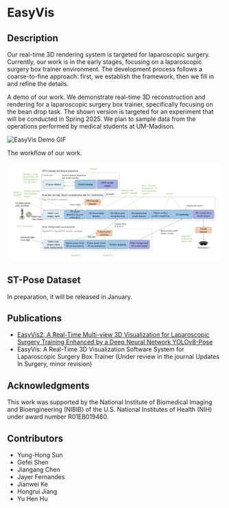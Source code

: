 # EasyVis
## Description
Our real-time 3D rendering system is targeted for laparoscopic surgery. Currently, our work is in the early stages, focusing on a laparoscopic surgery box trainer environment. The development process follows a coarse-to-fine approach: first, we establish the framework, then we fill in and refine the details.

A demo of our work. We demonstrate real-time 3D reconstruction and rendering for a laparoscopic surgery box trainer, specifically focusing on the bean drop task. The shown version is targeted for an experiment that will be conducted in Spring 2025. We plan to sample data from the operations performed by medical students at UM-Madison. 

![EasyVis Demo GIF](https://github.com/Yunghong/EasyVis/blob/main/easyvis%20demo.gif)

The workflow of our work.

![Project Logo](https://github.com/Yunghong/EasyVis/blob/main/easyvisPipelineV2.png)

## ST-Pose Dataset
In preparation, it will be released in January.

## Publications
* [EasyVis2: A Real-Time Multi-view 3D Visualization for Laparoscopic Surgery Training Enhanced by a Deep Neural Network YOLOv8-Pose](https://arxiv.org/abs/2412.16742)
* EasyVis: A Real-Time 3D Visualization Software System for Laparoscopic Surgery Box Trainer (Under review in the journal Updates In Surgery, minor revision)

## Acknowledgments
This work was supported by the National Institute of Biomedical Imaging and Bioengineering (NIBIB) of the U.S. National Institutes of Health (NIH) under award number R01EB019460.

## Contributors
- Yung-Hong Sun
- Gefei Shen
- Jiangang Chen
- Jayer Fernandes
- Jianwei Ke
- Hongrui Jiang
- Yu Hen Hu
